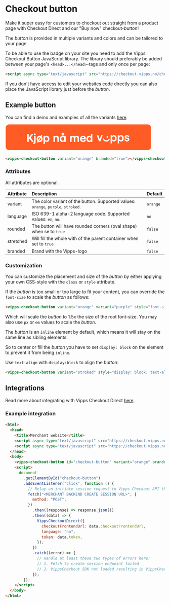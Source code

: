 <!-- START_METADATA
---
title: "Checkout button"
sidebar_position: 15
---
END_METADATA -->

# Checkout button

Make it super easy for customers to checkout out straight from a product page with Checkout Direct and our "Buy now" checkout-_button_!

The _button_ is provided in multiple variants and colors and can be tailored to your page.

To be able to use the badge on your site you need to add the Vipps Checkout Button JavaScript library.
The library should preferably be added between your page's `<head>...</head>`-tags and only once per page:

```html
<script async type="text/javascript" src="https://checkout.vipps.no/checkout-button/v1/vipps-checkout-button.js"></script>
```

If you don't have access to edit your websites code directly you can also place the JavaScript library just before the _button_.

## Example button

You can find a demo and examples of all the variants [here](https://checkout.vipps.no/checkout-button/v1).

![Vipps Checkout Button](resources/vipps-checkout-button.png)

```html
<vipps-checkout-button variant="orange" branded="true"></vipps-checkout-button>
```

### Attributes

All attributes are optional.

| Attribute | Description                                                                       | Default  |
|:----------|:----------------------------------------------------------------------------------|:---------|
| variant   | The color variant of the button. Supported values: `orange`, `purple`, `stroked`. | `orange` |
| language  | ISO 639-1 alpha-2 language code. Supported values: `en`, `no`.                    | `no`     |
| rounded   | The button will have rounded corners (oval shape) when se to `true`               | `false`  |
| stretched | Will fill the whole with of the parent container when set to `true`               | `false`  |
| branded   | Brand with the Vipps-logo                                                         | `false`  |

### Customization

You can customize the placement and size of the _button_ by either applying your own CSS-style with the `class` or `style` attribute.

If the _button_ is too small or too large to fit your content, you can override the `font-size` to scale the _button_ as follows:

```html
<vipps-checkout-button variant="orange" variant="purple" style="font-size: 1.5rem;"></vipps-checkout-button>
```

Which will scale the _button_ to 1.5x the size of the root font-size. You may also use `px` or `em` values to scale the _button_.

The _button_ is an `inline` element by default, which means it will stay on the same line as sibling elements.

So to center or fill the _button_ you have to set `display: block` on the element to prevent it from being `inline`.

Use `text-align` with `display:block` to align the _button_:

```html
<vipps-checkout-button variant="stroked" style="display: block; text-align: center;"></vipps-checkout-button>
```

## Integrations

Read more about integrating with Vipps Checkout Direct [here](vipps-checkout-api.md#alternative-2-vipps-checkout-direct---we-handle-the-checkout-and-redirect-the-user-back-to-you).

### Example integration

```html
<html>
  <head>
    <title>Merchant website</title>
    <script async type="text/javascript" src="https://checkout.vipps.no/vippsCheckoutSDK.js"></script>
    <script async type="text/javascript" src="https://checkout.vipps.no/checkout-button/v1/vipps-checkout-button.js"></script>
  </head>
  <body>
    <vipps-checkout-button id="checkout-button" variant="orange" branded="true"></vipps-checkout-button>
    <script>
      document
        .getElementById("checkout-button")
        .addEventListener("click", function () {
          // Relay an initiate session request to Vipps Checkout API through the merchant's backend
          fetch("<MERCHANT BACKEND CREATE SESSION URL>", {
            method: "POST",
          })
            .then((response) => response.json())
            .then((data) => {
              VippsCheckoutDirect({
                checkoutFrontendUrl: data.checkoutFrontendUrl,
                language: "no",
                token: data.token,
              });
            })
            .catch((error) => {
              // Handle at least these two types of errors here:
              // 1. Fetch to create session endpoint failed
              // 2. VippsCheckout SDK not loaded resulting in VippsCheckout not being defined
            });
        });
    </script>
  </body>
</html>
```
